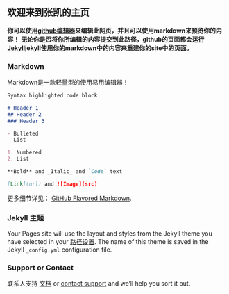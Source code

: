 ## 欢迎来到张凯的主页
**你可以使用[github编辑器](https://github.com/zhangkaikong/blog.kaijun.personal/edit/master/index.md)来编辑此网页，并且可以使用markdown来预览你的内容！**
**无论你是否将你所编辑的内容提交到此路径，github的页面都会运行[Jekyll](https://jekyllrb.com/)jekyll使用你的markdown中的内容来重建你的site中的页面。**
### Markdown

Markdown是一款轻量型的使用易用编辑器！

```markdown
Syntax highlighted code block

# Header 1
## Header 2
### Header 3

- Bulleted
- List

1. Numbered
2. List

**Bold** and _Italic_ and `Code` text

[Link](url) and ![Image](src)
```

更多细节详见：
 [GitHub Flavored Markdown](https://guides.github.com/features/mastering-markdown/).

### Jekyll 主题

Your Pages site will use the layout and styles from the Jekyll theme you have selected in your [路径设置](https://github.com/zhangkaikong/blog.kaijun.personal/settings). The name of this theme is saved in the Jekyll `_config.yml` configuration file.

### Support or Contact

联系人支持 [文档](https://help.github.com/categories/github-pages-basics/) or [contact support](https://github.com/contact) and we’ll help you sort it out.
